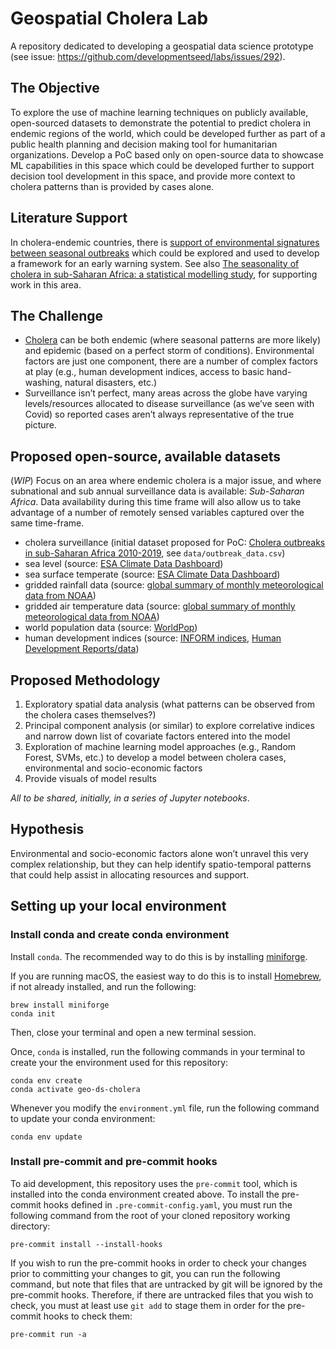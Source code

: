 # Geospatial Cholera Lab

A repository dedicated to developing a geospatial data science prototype (see
issue: <https://github.com/developmentseed/labs/issues/292>).

## The Objective

To explore the use of machine learning techniques on publicly available,
open-sourced datasets to demonstrate the potential to predict cholera in endemic
regions of the world, which could be developed further as part of a public
health planning and decision making tool for humanitarian organizations.
Develop a PoC based only on open-source data to showcase ML capabilities in this
space which could be developed further to support decision tool development in
this space, and provide more context to cholera patterns than is provided by
cases alone.

## Literature Support

In cholera-endemic countries, there is
[support of environmental signatures between seasonal outbreaks](https://www.pnas.org/doi/10.1073/pnas.0809654105)
which could be explored and used to develop a framework for an early warning
system.  See also
[The seasonality of cholera in sub-Saharan Africa: a statistical modelling study](https://www.thelancet.com/journals/langlo/article/PIIS2214-109X(22)00007-9/fulltext),
for supporting work in this area.

## The Challenge

* [Cholera](https://www.who.int/news-room/fact-sheets/detail/cholera) can be
  both endemic (where seasonal patterns are more likely) and epidemic (based on
  a perfect storm of conditions).  Environmental factors are just one component,
  there are a number of complex factors at play (e.g., human development
  indices, access to basic hand-washing, natural disasters, etc.)
* Surveillance isn’t perfect, many areas across the globe have varying
  levels/resources allocated to disease surveillance (as we’ve seen with Covid)
  so reported cases aren’t always representative of the true picture.

## Proposed open-source, available datasets

(_WIP_) Focus on an area where endemic cholera is a major issue, and where
subnational and sub annual surveillance data is available: _Sub-Saharan Africa_.
Data availability during this time frame will also allow us to take advantage of
a number of remotely sensed variables captured over the same time-frame.

* cholera surveillance (initial dataset proposed for PoC:
  [Cholera outbreaks in sub-Saharan Africa 2010-2019](https://github.com/HopkinsIDD/cholera_outbreaks_ssa),
  see `data/outbreak_data.csv`)
* sea level (source:
  [ESA Climate Data Dashboard](https://climate.esa.int/en/odp/#/dashboard))
* sea surface temperate (source:
  [ESA Climate Data Dashboard](https://climate.esa.int/en/odp/#/dashboard))
* gridded rainfall data (source:
  [global summary of monthly meteorological data from NOAA](https://www.ncdc.noaa.gov/cdo-web/datasets))
* gridded air temperature data (source:
  [global summary of monthly meteorological data from NOAA](https://www.ncdc.noaa.gov/cdo-web/datasets))
* world population data (source: [WorldPop](https://www.worldpop.org/))
* human development indices (source:
  [INFORM indices](https://drmkc.jrc.ec.europa.eu/inform-index),
  [Human Development Reports/data](https://hdr.undp.org/data-center/human-development-index#/indicies/HDI))

## Proposed Methodology

1. Exploratory spatial data analysis (what patterns can be observed from the
   cholera cases themselves?)
1. Principal component analysis (or similar) to explore correlative indices and
   narrow down list of covariate factors entered into the model
1. Exploration of machine learning model approaches (e.g., Random Forest, SVMs,
   etc.) to develop a model between cholera cases, environmental and
   socio-economic factors
1. Provide visuals of model results

_All to be shared, initially, in a series of Jupyter notebooks_.

## Hypothesis

Environmental and socio-economic factors alone won’t unravel this very complex
relationship, but they can help identify spatio-temporal patterns that could
help assist in allocating resources and support.

## Setting up your local environment

### Install conda and create conda environment

Install `conda`.  The recommended way to do this is by installing
[miniforge](https://github.com/conda-forge/miniforge).

If you are running macOS, the easiest way to do this is to install
[Homebrew](https://brew.sh/), if not already installed, and run the following:

```plain
brew install miniforge
conda init
```

Then, close your terminal and open a new terminal session.

Once, `conda` is installed, run the following commands in your terminal to
create your the environment used for this repository:

```plain
conda env create
conda activate geo-ds-cholera
```

Whenever you modify the `environment.yml` file, run the following command to
update your conda environment:

```plain
conda env update
```

### Install pre-commit and pre-commit hooks

To aid development, this repository uses the `pre-commit` tool, which is
installed into the conda environment created above.  To install the pre-commit
hooks defined in `.pre-commit-config.yaml`, you must run the following command
from the root of your cloned repository working directory:

```plain
pre-commit install --install-hooks
```

If you wish to run the pre-commit hooks in order to check your changes prior to
committing your changes to git, you can run the following command, but note that
files that are untracked by git will be ignored by the pre-commit hooks.
Therefore, if there are untracked files that you wish to check, you must at
least use `git add` to stage them in order for the pre-commit hooks to check
them:

```plain
pre-commit run -a
```
